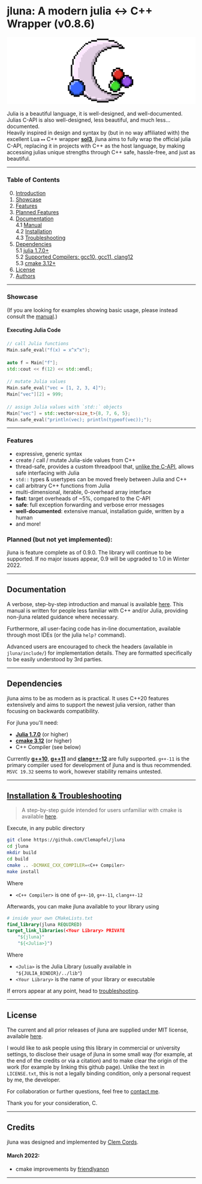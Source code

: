 # jluna: A modern julia <-> C++ Wrapper (v0.8.6)

![](./header.png)

Julia is a beautiful language, it is well-designed, and well-documented. Julias C-API is also well-designed, less beautiful, and much less... documented.<br>
Heavily inspired in design and syntax by (but in no way affiliated with) the excellent Lua ⭤ C++ wrapper [**sol3**](https://github.com/ThePhD/sol2), jluna aims to fully wrap the official julia C-API, replacing it in projects with C++ as the host language, by making accessing julias unique strengths through C++ safe, hassle-free, and just as beautiful.

---

### Table of Contents

0. [Introduction](README.md)
1. [Showcase](#showcase)<br>
2. [Features](#features)<br>
3. [Planned Features](#planned-but-not-yet-implemented)<br>
4. [Documentation](#documentation)<br>
    4.1 [Manual](./docs/manual.md)<br>
    4.2 [Installation](./docs/installation.md)<br>
    4.3 [Troubleshooting](./docs/installation.md#troubleshooting)<br>
5. [Dependencies](#dependencies)<br>
   5.1 [julia 1.7.0+](#dependencies)<br>
   5.2 [Supported Compilers: gcc10, gcc11, clang12](#dependencies)<br>
   5.3 [cmake 3.12+](#dependencies)<br>
6. [License](#license)
7. [Authors](#credits)
   
---

### Showcase

(If you are looking for examples showing basic usage, please instead consult the [manual](./docs/manual.md).)

#### Executing Julia Code

```cpp
// call Julia functions
Main.safe_eval("f(x) = x^x^x");

auto f = Main["f"];
std::cout << f(12) << std::endl;

// mutate Julia values
Main.safe_eval("vec = [1, 2, 3, 4]");
Main["vec"][2] = 999;

// assign Julia values with `std::` objects
Main["vec"] = std::vector<size_t>{8, 7, 6, 5};
Main.safe_eval("println(vec); println(typeof(vec));");
```

---

### Features
+ expressive, generic syntax
+ create / call / mutate Julia-side values from C++
+ thread-safe, provides a custom threadpool that, [unlike the C-API](./docs/manual.md/#multi-threading), allows safe interfacing with Julia
+ `std::` types & usertypes can be moved freely between Julia and C++
+ call arbitrary C++ functions from Julia
+ multi-dimensional, iterable, 0-overhead array interface
+ **fast**: target overheads of ~5%, compared to the C-API
+ **safe**: full exception forwarding and verbose error messages
+ **well-documented**: extensive manual, installation guide, written by a human
+ and more!

### Planned (but not yet implemented):

jluna is feature complete as of 0.9.0. The library will continue to be supported. If no major issues appear, 0.9 will be upgraded to 1.0 in Winter 2022.

---

## Documentation

A verbose, step-by-step introduction and manual is available [here](./docs/manual.md). This manual is written for people less familiar with C++ and/or Julia, providing non-jluna related guidance where necessary.

Furthermore, all user-facing code has in-line documentation, available through most IDEs (or the julia `help?` command). 

Advanced users are encouraged to check the headers (available in `jluna/include/`) for implementation details. They are formatted specifically to be easily understood by 3rd parties. 

---

## Dependencies

jluna aims to be as modern as is practical. It uses C++20 features extensively and aims to support the newest julia version, rather than focusing on backwards compatibility. 

For jluna you'll need:
+ [**Julia 1.7.0**](https://julialang.org/downloads/#current_stable_release) (or higher)
+ [**cmake 3.12**](https://cmake.org/download/) (or higher)
+ C++ Compiler (see below)

Currently [**g++10**](https://askubuntu.com/questions/1192955/how-to-install-g-10-on-ubuntu-18-04), [**g++11**](https://lindevs.com/install-g-on-ubuntu/) and [**clang++-12**](https://linux-packages.com/ubuntu-focal-fossa/package/clang-12) are fully supported. `g++-11` is the primary compiler used for development of jluna and is thus recommended. `MSVC 19.32` seems to work, however stability remains untested.

---

## [Installation & Troubleshooting](./docs/installation.md)


> A step-by-step guide intended for users unfamiliar with cmake is available [here](./docs/installation.md).

Execute, in any public directory

```bash
git clone https://github.com/Clemapfel/jluna
cd jluna
mkdir build
cd build
cmake .. -DCMAKE_CXX_COMPILER=<C++ Compiler>
make install
```

Where 
+ `<C++ Compiler>` is one of `g++-10`, `g++-11`, `clang++-12`

Afterwards, you can make jluna available to your library using 

```cmake
# inside your own CMakeLists.txt
find_library(jluna REQUIRED)
target_link_libraries(<Your Library> PRIVATE
    "${jluna}" 
    "${<Julia>}")
```
Where 
+ `<Julia>` is the Julia Library (usually available in `"${JULIA_BINDIR}/../lib"`)
+ `<Your Library>` is the name of your library or executable

If errors appear at any point, head to [troubleshooting](./docs/installation.md#troubleshooting).

---

## License

The current and all prior releases of jluna are supplied under MIT license, available [here](./LICENSE.txt).

I would like to ask people using this library in commercial or university settings, to disclose their usage of jluna in some small way (for example, at the end of the credits or via a citation) and to make clear the origin of the work (for example by linking this github page). Unlike the text in `LICENSE.txt`, this is not a legally binding condition, only a personal request by me, the developer.

For collaboration or further questions, feel free to [contact me](https://www.clemens-cords.com/contact).

Thank you for your consideration,
C.

---

## Credits
jluna was designed and implemented by [Clem Cords](https://github.com/Clemapfel).

#### March 2022:<br>
+ cmake improvements by [friendlyanon](https://github.com/friendlyanon)

---
